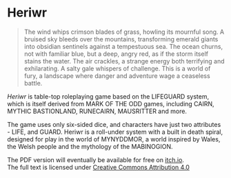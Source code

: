 # Heriwr

> The wind whips crimson blades of grass, howling its mournful song. A bruised sky bleeds over the mountains, transforming emerald giants into obsidian sentinels against a tempestuous sea. The ocean churns, not with familiar blue, but a deep, angry red, as if the storm itself stains the water. The air crackles, a strange energy both terrifying and exhilarating. A salty gale whispers of challenge. This is a world of fury, a landscape where danger and adventure wage a ceaseless battle.

<i>Heriwr</i> is table-top roleplaying game based on the LIFEGUARD system, which is itself derived from MARK OF THE ODD games, including CAIRN, MYTHIC BASTIONLAND, RUNECAIRN, MAUSRITTER and more.

The game uses only six-sided dice, and characters have just two attributes - LIFE, and GUARD. Heriwr is a roll-under system with a built in death spiral, designed for play in the world of MYNYDDMOR, a world inspired by Wales, the Welsh people and the mythology of the MABINOGION.

The PDF version will eventually be available for free on [itch.io](https://gwyllgi.itch.io).  
The full text is licensed under [Creative Commons Attribution 4.0](https://creativecommons.org/licenses/by/4.0/)  
